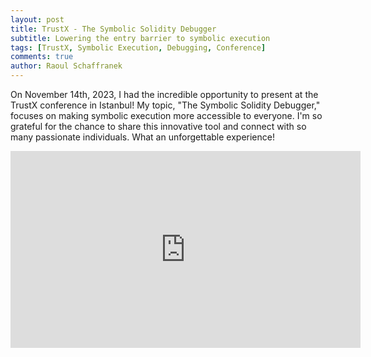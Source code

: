 ```yaml
---
layout: post
title: TrustX - The Symbolic Solidity Debugger
subtitle: Lowering the entry barrier to symbolic execution
tags: [TrustX, Symbolic Execution, Debugging, Conference]
comments: true
author: Raoul Schaffranek
---
```


On November 14th, 2023, I had the incredible opportunity to present at the TrustX conference in Istanbul! My topic, "The Symbolic Solidity Debugger," focuses on making symbolic execution more accessible to everyone. I'm so grateful for the chance to share this innovative tool and connect with so many passionate individuals. What an unforgettable experience!

<iframe width="560" height="315" src="https://www.youtube-nocookie.com/embed/irwV7c8cFRY?si=sLBMXmDYY5iRBWtN" title="YouTube video player" frameborder="0" allow="accelerometer; autoplay; clipboard-write; encrypted-media; gyroscope; picture-in-picture; web-share" allowfullscreen></iframe>